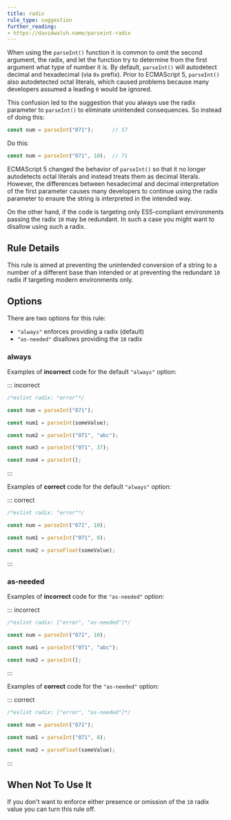 ```yaml
---
title: radix
rule_type: suggestion
further_reading:
- https://davidwalsh.name/parseint-radix
---
```




When using the `parseInt()` function it is common to omit the second argument, the radix, and let the function try to determine from the first argument what type of number it is. By default, `parseInt()` will autodetect decimal and hexadecimal (via `0x` prefix). Prior to ECMAScript 5, `parseInt()` also autodetected octal literals, which caused problems because many developers assumed a leading `0` would be ignored.

This confusion led to the suggestion that you always use the radix parameter to `parseInt()` to eliminate unintended consequences. So instead of doing this:

```js
const num = parseInt("071");      // 57
```

Do this:

```js
const num = parseInt("071", 10);  // 71
```

ECMAScript 5 changed the behavior of `parseInt()` so that it no longer autodetects octal literals and instead treats them as decimal literals. However, the differences between hexadecimal and decimal interpretation of the first parameter causes many developers to continue using the radix parameter to ensure the string is interpreted in the intended way.

On the other hand, if the code is targeting only ES5-compliant environments passing the radix `10` may be redundant. In such a case you might want to disallow using such a radix.

## Rule Details

This rule is aimed at preventing the unintended conversion of a string to a number of a different base than intended or at preventing the redundant `10` radix if targeting modern environments only.

## Options

There are two options for this rule:

* `"always"` enforces providing a radix (default)
* `"as-needed"` disallows providing the `10` radix

### always

Examples of **incorrect** code for the default `"always"` option:

::: incorrect

```js
/*eslint radix: "error"*/

const num = parseInt("071");

const num1 = parseInt(someValue);

const num2 = parseInt("071", "abc");

const num3 = parseInt("071", 37);

const num4 = parseInt();
```

:::

Examples of **correct** code for the default `"always"` option:

::: correct

```js
/*eslint radix: "error"*/

const num = parseInt("071", 10);

const num1 = parseInt("071", 8);

const num2 = parseFloat(someValue);
```

:::

### as-needed

Examples of **incorrect** code for the `"as-needed"` option:

::: incorrect

```js
/*eslint radix: ["error", "as-needed"]*/

const num = parseInt("071", 10);

const num1 = parseInt("071", "abc");

const num2 = parseInt();
```

:::

Examples of **correct** code for the `"as-needed"` option:

::: correct

```js
/*eslint radix: ["error", "as-needed"]*/

const num = parseInt("071");

const num1 = parseInt("071", 8);

const num2 = parseFloat(someValue);
```

:::

## When Not To Use It

If you don't want to enforce either presence or omission of the `10` radix value you can turn this rule off.
